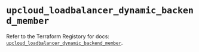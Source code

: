 # `upcloud_loadbalancer_dynamic_backend_member`

Refer to the Terraform Registory for docs: [`upcloud_loadbalancer_dynamic_backend_member`](https://registry.terraform.io/providers/upcloudltd/upcloud/3.1.1/docs/resources/loadbalancer_dynamic_backend_member).
